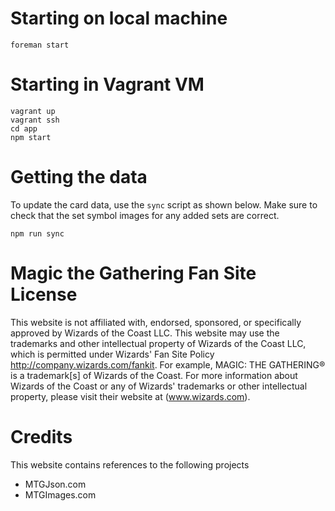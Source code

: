 
# Starting on local machine

```
foreman start
```

# Starting in Vagrant VM

```
vagrant up
vagrant ssh
cd app
npm start
```

# Getting the data
To update the card data, use the `sync` script as shown below. Make sure to check that the set symbol images for any added sets are correct.

```
npm run sync
```

# Magic the Gathering Fan Site License
This website is not affiliated with, endorsed, sponsored, or specifically approved by Wizards of the Coast LLC. This website may use the trademarks and other intellectual property of Wizards of the Coast LLC, which is permitted under Wizards' Fan Site Policy http://company.wizards.com/fankit. For example, MAGIC: THE GATHERING® is a trademark[s] of Wizards of the Coast. For more information about Wizards of the Coast or any of Wizards' trademarks or other intellectual property, please visit their website at (www.wizards.com).

# Credits
This website contains references to the following projects

* MTGJson.com
* MTGImages.com
